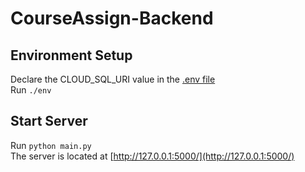 # CourseAssign-Backend

## Environment Setup
Declare the CLOUD_SQL_URI value in the [.env file](https://github.com/Jonathan-Xue/CourseAssign-Backend/blob/master/.env)<br/>
Run `./env`

## Start Server
Run `python main.py`<br/>
The server is located at [http://127.0.0.1:5000/](http://127.0.0.1:5000/)
